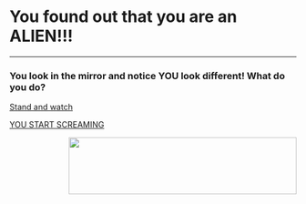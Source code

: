 # You found out that you are an **ALIEN!!!**
---

### You look in the mirror and notice YOU look different! What do you do?


[Stand and watch](green.md)
                                              
[YOU START SCREAMING](scream.md)


 
<img src="https://github.com/fatjond0413/CYOA/assets/146867501/533fab35-19a9-4d08-b044-678f2c1bc3b5" width ="400" img align="right" height="100">
